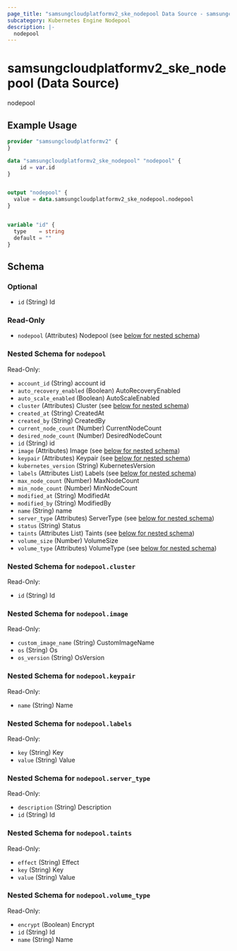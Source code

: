 ```yaml
---
page_title: "samsungcloudplatformv2_ske_nodepool Data Source - samsungcloudplatformv2"
subcategory: Kubernetes Engine Nodepool
description: |-
  nodepool
---
```


# samsungcloudplatformv2_ske_nodepool (Data Source)

nodepool

## Example Usage

```terraform
provider "samsungcloudplatformv2" {
}

data "samsungcloudplatformv2_ske_nodepool" "nodepool" {
    id = var.id
}


output "nodepool" {
  value = data.samsungcloudplatformv2_ske_nodepool.nodepool
}


variable "id" {
  type    = string
  default = ""
}
```

<!-- schema generated by tfplugindocs -->
## Schema

### Optional

- `id` (String) Id

### Read-Only

- `nodepool` (Attributes) Nodepool (see [below for nested schema](#nestedatt--nodepool))

<a id="nestedatt--nodepool"></a>
### Nested Schema for `nodepool`

Read-Only:

- `account_id` (String) account id
- `auto_recovery_enabled` (Boolean) AutoRecoveryEnabled
- `auto_scale_enabled` (Boolean) AutoScaleEnabled
- `cluster` (Attributes) Cluster (see [below for nested schema](#nestedatt--nodepool--cluster))
- `created_at` (String) CreatedAt
- `created_by` (String) CreatedBy
- `current_node_count` (Number) CurrentNodeCount
- `desired_node_count` (Number) DesiredNodeCount
- `id` (String) id
- `image` (Attributes) Image (see [below for nested schema](#nestedatt--nodepool--image))
- `keypair` (Attributes) Keypair (see [below for nested schema](#nestedatt--nodepool--keypair))
- `kubernetes_version` (String) KubernetesVersion
- `labels` (Attributes List) Labels (see [below for nested schema](#nestedatt--nodepool--labels))
- `max_node_count` (Number) MaxNodeCount
- `min_node_count` (Number) MinNodeCount
- `modified_at` (String) ModifiedAt
- `modified_by` (String) ModifiedBy
- `name` (String) name
- `server_type` (Attributes) ServerType (see [below for nested schema](#nestedatt--nodepool--server_type))
- `status` (String) Status
- `taints` (Attributes List) Taints (see [below for nested schema](#nestedatt--nodepool--taints))
- `volume_size` (Number) VolumeSize
- `volume_type` (Attributes) VolumeType (see [below for nested schema](#nestedatt--nodepool--volume_type))

<a id="nestedatt--nodepool--cluster"></a>
### Nested Schema for `nodepool.cluster`

Read-Only:

- `id` (String) Id


<a id="nestedatt--nodepool--image"></a>
### Nested Schema for `nodepool.image`

Read-Only:

- `custom_image_name` (String) CustomImageName
- `os` (String) Os
- `os_version` (String) OsVersion


<a id="nestedatt--nodepool--keypair"></a>
### Nested Schema for `nodepool.keypair`

Read-Only:

- `name` (String) Name


<a id="nestedatt--nodepool--labels"></a>
### Nested Schema for `nodepool.labels`

Read-Only:

- `key` (String) Key
- `value` (String) Value


<a id="nestedatt--nodepool--server_type"></a>
### Nested Schema for `nodepool.server_type`

Read-Only:

- `description` (String) Description
- `id` (String) Id


<a id="nestedatt--nodepool--taints"></a>
### Nested Schema for `nodepool.taints`

Read-Only:

- `effect` (String) Effect
- `key` (String) Key
- `value` (String) Value


<a id="nestedatt--nodepool--volume_type"></a>
### Nested Schema for `nodepool.volume_type`

Read-Only:

- `encrypt` (Boolean) Encrypt
- `id` (String) Id
- `name` (String) Name